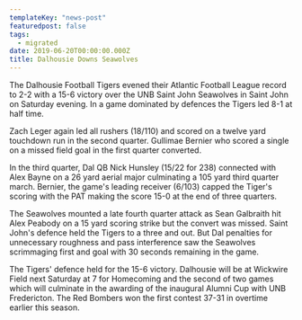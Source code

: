 ```yaml
---
templateKey: "news-post"
featuredpost: false
tags:
  - migrated
date: 2019-06-20T00:00:00.000Z
title: Dalhousie Downs Seawolves
---
```


The Dalhousie Football Tigers evened their Atlantic Football League record to 2-2 with a 15-6 victory over the UNB Saint John Seawolves in Saint John on Saturday evening.  In a game dominated by defences the Tigers led 8-1 at half time.

Zach Leger again led all rushers (18/110) and scored on a twelve yard touchdown run in the second quarter.  Gullimae Bernier who scored a single on a missed field goal in the first quarter converted.

In the third quarter, Dal QB Nick Hunsley (15/22 for 238) connected with Alex Bayne on a
26 yard aerial major culminating a 105 yard third quarter march.  Bernier, the game's leading receiver (6/103) capped the Tiger's scoring with the PAT making the score 15-0 at the end of three quarters.

The Seawolves mounted a late fourth quarter attack as Sean Galbraith hit Alex Peabody on a 15 yard scoring strike but the convert was missed.  Saint John's defence held the Tigers to a three and out.  But Dal penalties for unnecessary roughness and pass interference saw the Seawolves scrimmaging first and goal with 30 seconds remaining in the game. 

The Tigers' defence held for the 15-6 victory.  Dalhousie will be at Wickwire Field next Saturday at 7 for Homecoming and the second of two games which will culminate in the awarding of the inaugural Alumni Cup with UNB Fredericton.  The Red Bombers won the first contest 37-31 in overtime earlier this season.